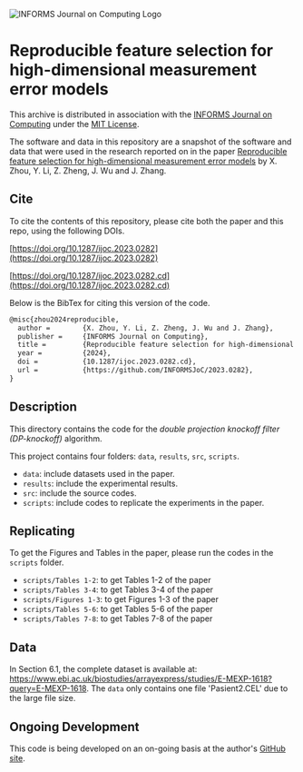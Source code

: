 ![INFORMS Journal on Computing Logo](https://INFORMSJoC.github.io/logos/INFORMS_Journal_on_Computing_Header.jpg)

# Reproducible feature selection for high-dimensional measurement error models

This archive is distributed in association with the [INFORMS Journal on Computing](https://pubsonline.informs.org/journal/ijoc) under the [MIT License](https://github.com/INFORMSJoC/2023.0282/blob/master/LICENSE).

The software and data in this repository are a snapshot of the software and data that were used in the research reported on in the paper
[Reproducible feature selection for high-dimensional measurement error models](https://doi.org/10.1287/ijoc.2023.0282)
by X. Zhou, Y. Li, Z. Zheng, J. Wu and J. Zhang.

## Cite

To cite the contents of this repository, please cite both the paper and this repo, using the following DOIs.

[https://doi.org/10.1287/ijoc.2023.0282](https://doi.org/10.1287/ijoc.2023.0282)

[https://doi.org/10.1287/ijoc.2023.0282.cd](https://doi.org/10.1287/ijoc.2023.0282.cd)

Below is the BibTex for citing this version of the code.
```latex
@misc{zhou2024reproducible,
  author =        {X. Zhou, Y. Li, Z. Zheng, J. Wu and J. Zhang},
  publisher =     {INFORMS Journal on Computing},
  title =         {Reproducible feature selection for high-dimensional measurement error models},
  year =          {2024},
  doi =           {10.1287/ijoc.2023.0282.cd},
  url =           {https://github.com/INFORMSJoC/2023.0282},
}  
```

## Description

This directory contains the code for the *double projection knockoff filter (DP-knockoff)* algorithm.

This project contains four folders: `data`, `results`, `src`, `scripts`.
- `data`: include datasets used in the paper.
- `results`: include the experimental results.
- `src`: include the source codes.
- `scripts`: include codes to replicate the experiments in the paper.

## Replicating

To get the Figures and Tables in the paper, please run the codes in the `scripts` folder. 
- `scripts/Tables 1-2`: to get Tables 1-2 of the paper
- `scripts/Tables 3-4`: to get Tables 3-4 of the paper
- `scripts/Figures 1-3`: to get Figures 1-3 of the paper
- `scripts/Tables 5-6`: to get Tables 5-6 of the paper
- `scripts/Tables 7-8`: to get Tables 7-8 of the paper

## Data

In Section 6.1, the complete dataset is available at: https://www.ebi.ac.uk/biostudies/arrayexpress/studies/E-MEXP-1618?query=E-MEXP-1618. The `data` only contains one file 'Pasient2.CEL' due to the large file size.

## Ongoing Development

This code is being developed on an on-going basis at the author's [GitHub site](https://github.com/xinaut/2023.0282).
